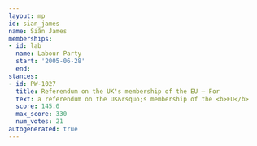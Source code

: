 ```yaml
---
layout: mp
id: sian_james
name: Siân James
memberships:
- id: lab
  name: Labour Party
  start: '2005-06-28'
  end: 
stances:
- id: PW-1027
  title: Referendum on the UK's membership of the EU — For
  text: a referendum on the UK&rsquo;s membership of the <b>EU</b>
  score: 145.0
  max_score: 330
  num_votes: 21
autogenerated: true
---
```

